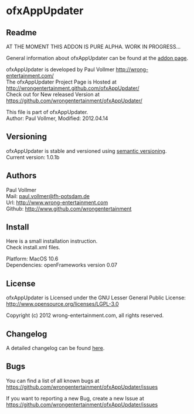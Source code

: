 # ofxAppUpdater


## Readme  
AT THE MOMENT THIS ADDON IS PURE ALPHA. WORK IN PROGRESS...    
  
General information about ofxAppUpdater can be found at the [addon page](http://wrongentertainment.github.com/ofxAppUpdater).  
  
ofxAppUpdater is developed by Paul Vollmer http://wrong-entertainment.com/  
The ofxAppUpdater Project Page is Hosted at http://wrongentertainment.github.com/ofxAppUpdater/  
Check out for New released Version at https://github.com/wrongentertainment/ofxAppUpdater/  

This file is part of ofxAppUpdater.  
Author: Paul Vollmer, Modified: 2012.04.14  


## Versioning 
ofxAppUpdater is stable and versioned using [semantic versioning](http://semver.org/).  
Current version: 1.0.1b  


## Authors
Paul Vollmer  
Mail: paul.vollmer@fh-potsdam.de  
Url: http://www.wrong-entertainment.com  
Github: http://www.github.com/wrongentertainment  


## Install
Here is a small installation instruction.  
Check install.xml files.    

Platform: 
MacOS 10.6  
Dependencies: 
openFrameworks version 0.07  


## License 
ofxAppUpdater is Licensed under the GNU Lesser General Public License: http://www.opensource.org/licenses/LGPL-3.0  

Copyright (c) 2012 wrong-entertainment.com, all rights reserved.  


## Changelog
A detailed changelog can be found [here](http://wrongentertainment.github.com/ofxAppUpdater/#changes).  


## Bugs  
You can find a list of all known bugs at  
https://github.com/wrongentertainment/ofxAppUpdater/issues  

If you want to reporting a new Bug, create a new Issue at  
https://github.com/wrongentertainment/ofxAppUpdater/issues  
